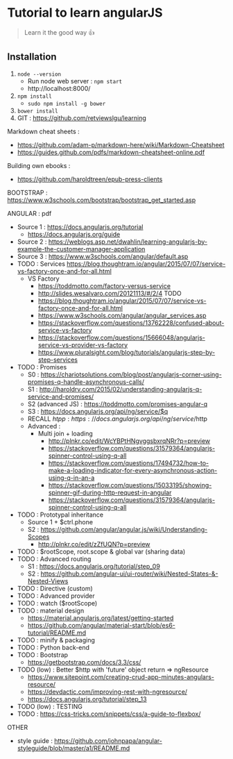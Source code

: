 # Tutorial to learn angularJS

> Learn it the good way :+1:

## Installation
1. ``` node --version ```
    * Run node web server : ```npm start```
    * http://localhost:8000/
2. ``` npm install ```
    * ```sudo npm install -g bower```
3. ``` bower install ```
4. GIT :
https://github.com/retviewslgu/learning




Markdown cheat sheets :
- https://github.com/adam-p/markdown-here/wiki/Markdown-Cheatsheet
- https://guides.github.com/pdfs/markdown-cheatsheet-online.pdf

Building own ebooks :
- https://github.com/haroldtreen/epub-press-clients

BOOTSTRAP :
https://www.w3schools.com/bootstrap/bootstrap_get_started.asp

ANGULAR :
pdf
- Source 1 : https://docs.angularjs.org/tutorial
    * https://docs.angularjs.org/guide
- Source 2 : https://weblogs.asp.net/dwahlin/learning-angularjs-by-example-the-customer-manager-application
- Source 3 : https://www.w3schools.com/angular/default.asp
- TODO : Services https://blog.thoughtram.io/angular/2015/07/07/service-vs-factory-once-and-for-all.html
    * VS Factory
        * https://toddmotto.com/factory-versus-service
        * http://slides.wesalvaro.com/20121113/#/2/4 TODO
        * https://blog.thoughtram.io/angular/2015/07/07/service-vs-factory-once-and-for-all.html
        * https://www.w3schools.com/angular/angular_services.asp
        * https://stackoverflow.com/questions/13762228/confused-about-service-vs-factory
        * https://stackoverflow.com/questions/15666048/angularjs-service-vs-provider-vs-factory
        * https://www.pluralsight.com/blog/tutorials/angularjs-step-by-step-services
- TODO : Promises
    * S0 : https://chariotsolutions.com/blog/post/angularjs-corner-using-promises-q-handle-asynchronous-calls/
    * S1 : http://haroldrv.com/2015/02/understanding-angularjs-q-service-and-promises/
    * S2 (advanced JS) : https://toddmotto.com/promises-angular-q
    * S3 : https://docs.angularjs.org/api/ng/service/$q
    * RECALL $htpp : https://docs.angularjs.org/api/ng/service/$http
    * Advanced :
        * Multi join + loading
            * http://plnkr.co/edit/WcYBPtHNgvggsbxrqNRr?p=preview
            * https://stackoverflow.com/questions/31579364/angularjs-spinner-control-using-q-all
            * https://stackoverflow.com/questions/17494732/how-to-make-a-loading-indicator-for-every-asynchronous-action-using-q-in-an-a
            * https://stackoverflow.com/questions/15033195/showing-spinner-gif-during-http-request-in-angular
            * https://stackoverflow.com/questions/31579364/angularjs-spinner-control-using-q-all
- TODO : Prototypal inheritance
    * Source 1 + $ctrl.phone
    * S2 : https://github.com/angular/angular.js/wiki/Understanding-Scopes
        * http://plnkr.co/edit/zZfUQN?p=preview
- TODO : $rootScope, root.scope & global var (sharing data)
- TODO : Advanced routing
    * S1 : https://docs.angularjs.org/tutorial/step_09
    * S2 : https://github.com/angular-ui/ui-router/wiki/Nested-States-&-Nested-Views
- TODO : Directive (custom)
- TODO : Advanced provider
- TODO : watch ($rootScope)
- TODO : material design
    * https://material.angularjs.org/latest/getting-started
    * https://github.com/angular/material-start/blob/es6-tutorial/README.md
- TODO : minify & packaging
- TODO : Python back-end
- TODO : Bootstrap
    * https://getbootstrap.com/docs/3.3/css/
- TODO (low) : Better $http with 'future' object return => ngResource
    * https://www.sitepoint.com/creating-crud-app-minutes-angulars-resource/
    * https://devdactic.com/improving-rest-with-ngresource/
    * https://docs.angularjs.org/tutorial/step_13
- TODO (low) : TESTING
- TODO : https://css-tricks.com/snippets/css/a-guide-to-flexbox/



OTHER
- style guide : https://github.com/johnpapa/angular-styleguide/blob/master/a1/README.md



